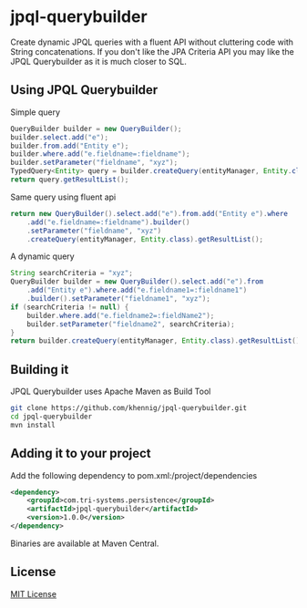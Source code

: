 # jpql-querybuilder

Create dynamic JPQL queries with a fluent API without cluttering code with
String concatenations. If you don't like the JPA Criteria API you may like
the JPQL Querybuilder as it is much closer to SQL. 

## Using JPQL Querybuilder
Simple query

```java
QueryBuilder builder = new QueryBuilder();
builder.select.add("e");
builder.from.add("Entity e");
builder.where.add("e.fieldname=:fieldname");
builder.setParameter("fieldname", "xyz");
TypedQuery<Entity> query = builder.createQuery(entityManager, Entity.class);
return query.getResultList();
```

Same query using fluent api

```java
return new QueryBuilder().select.add("e").from.add("Entity e").where
    .add("e.fieldname=:fieldname").builder()
    .setParameter("fieldname", "xyz")
    .createQuery(entityManager, Entity.class).getResultList();
```

A dynamic query

```java
String searchCriteria = "xyz";
QueryBuilder builder = new QueryBuilder().select.add("e").from
    .add("Entity e").where.add("e.fieldname1=:fieldname1")
    .builder().setParameter("fieldname1", "xyz");
if (searchCriteria != null) {
    builder.where.add("e.fieldname2=:fieldName2");
    builder.setParameter("fieldname2", searchCriteria);
}
return builder.createQuery(entityManager, Entity.class).getResultList();
```

## Building it
JPQL Querybuilder uses Apache Maven as Build Tool 

```bash
git clone https://github.com/khennig/jpql-querybuilder.git
cd jpql-querybuilder
mvn install
```

## Adding it to your project
Add the following dependency to pom.xml:/project/dependencies

```xml
<dependency>
    <groupId>com.tri-systems.persistence</groupId>
    <artifactId>jpql-querybuilder</artifactId>
    <version>1.0.0</version>
</dependency>
```

Binaries are available at Maven Central.

## License
[MIT License](http://www.opensource.org/licenses/mit-license.php)
